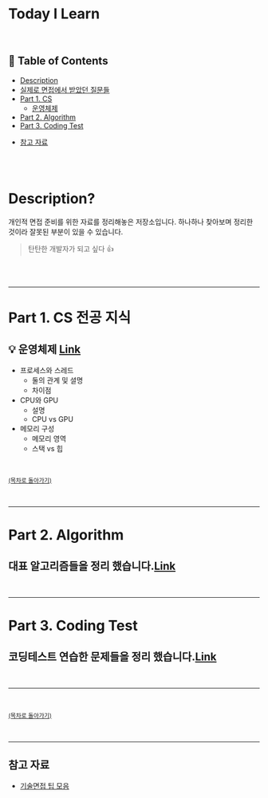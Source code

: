 # Today I Learn

</br>

## :memo: Table of Contents

- [Description](#description)
- [실제로 면접에서 받았던 질문들](#실제로-면접에서-받았던-질문들)
- [Part 1. CS](#part-1-CS-전공-지식)
  <!-- - [개발상식](https://github.com/jhun0514/Today_I_Learn/tree/master/Development_common_sense)
  - [자료구조](https://github.com/jhun0514/Today_I_Learn/tree/master/DataStructure)
  - [네트워크](https://github.com/jhun0514/Today_I_Learn/tree/master/Network)-->
  - [운영체제](https://github.com/jhun0514/Today_I_Learn/tree/master/operating_system)
  <!-- - [데이터베이스](https://github.com/jhun0514/Today_I_Learn/tree/master/Database)
  - [디자인패턴](https://github.com/jhun0514/Today_I_Learn/tree/master/DesignPattern) -->
- [Part 2. Algorithm](#part-2-Algorithm)
- [Part 3. Coding Test](#part-3-Coding-Test)
<!-- - [Part 4. Language](#part-4-language)
  - [Java](https://github.com/jhun0514/Today_I_Learn/tree/master/Java)
  - [JavaScript](https://github.com/jhun0514/Today_I_Learn/tree/master/JavaScript)
  - [Python](https://github.com/jhun0514/Today_I_Learn/tree/master/Python)
- [Part 3. 분야별 정리](#part-3-분야별)
  - [FrontEnd](https://github.com/jhun0514/Today_I_Learn/tree/master/FrontEnd)
  - [iOS](https://github.com/jhun0514/Today_I_Learn/tree/master/iOS)
  - [Machine Learning](https://github.com/jhun0514/Today_I_Learn/tree/master/MachineLearning) -->
- [참고 자료](#참고-자료)

</br>

</br>

# Description?

개인적 면접 준비를 위한 자료를 정리해놓은 저장소입니다. 하나하나 찾아보며 정리한 것이라 잘못된 부분이 있을 수 있습니다.

> 탄탄한 개발자가 되고 싶다 :thumbsup:

</br>

</br>

---

<!-- ### [실제로 면접에서 받았던 질문들](https://github.com/jhun0514/Today_I_Learn/issues/59)

실제로 받았던 면접 질문들 시간 별로 정리해 놨습니다. (다른 카테고리의 파일에서 노란색 음영의 내용은 실제 면접에 나왔던 것입니다.)

--- -->

# Part 1. CS 전공 지식

## :bulb: 운영체제 [Link](https://github.com/jhun0514/Today_I_Learn/tree/master/CS_Knowledge/operating_system)

- 프로세스와 스레드
  - 둘의 관계 및 셜명
  - 차이점
- CPU와 GPU
  - 설명
  - CPU vs GPU
- 메모리 구성
  - 메모리 영역
  - 스택 vs 힙

</br>

<sup>[(목차로 돌아가기)](#Today-I-Learn)</sup>

</br>

---

# Part 2. Algorithm

## 대표 알고리즘들을 정리 했습니다.[Link](https://github.com/jhun0514/Today_I_Learn/tree/master/Algorithm)

</br>

---

# Part 3. Coding Test

## 코딩테스트 연습한 문제들을 정리 했습니다.[Link](https://github.com/jhun0514/Today_I_Learn/tree/master/Coding_Test_Practice)

</br>

---

</br>

<sup>[(목차로 돌아가기)](#Today-I-Learn)</sup>

</br>

---

## 참고 자료

- [기술면접 팁 모음](https://github.com/JaeYeopHan/Interview_Question_for_Beginner)

</br>

